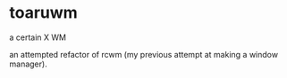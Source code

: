 # toaruwm
a certain X WM

an attempted refactor of rcwm (my previous attempt at making a window manager).
